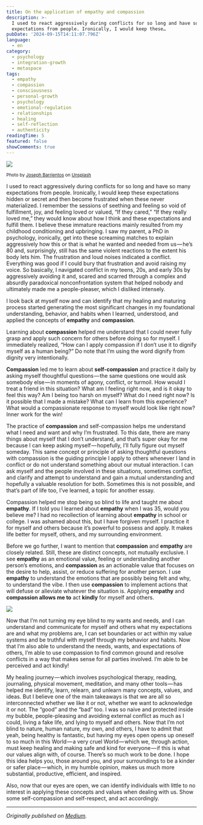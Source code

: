 ```yaml
---
title: On the application of empathy and compassion
description: >-
  I used to react aggressively during conflicts for so long and have so many
  expectations from people. Ironically, I would keep these…
pubDate: '2024-09-15T14:11:07.796Z'
language:
  - en
category:
  - psychology
  - integration-growth
  - metaspace
tags:
  - empathy
  - compassion
  - consciousness
  - personal-growth
  - psychology
  - emotional-regulation
  - relationships
  - healing
  - self-reflection
  - authenticity
readingTime: 5
featured: false
showComments: true
---
```


![](https://cdn-images-1.medium.com/max/800/0*LGUj3QSKtde1imkk)

<small>Photo by [Joseph Barrientos](https://unsplash.com/@jbcreate_?utm_source=medium&utm_medium=referral) on [Unsplash](https://unsplash.com?utm_source=medium&utm_medium=referral)</small>

I used to react aggressively during conflicts for so long and have so many expectations from people. Ironically, I would keep these expectations hidden or secret and then become frustrated when these never materialized. I remember the sessions of seething and feeling so void of fulfillment, joy, and feeling loved or valued, “If they cared,” “If they really loved me,” they would know about how I think and these expectations and fulfill them. I believe these immature reactions mainly resulted from my childhood conditioning and upbringing. I saw my parent, a PhD in psychology, ironically, get into these screaming matches to explain aggressively how this or that is what he wanted and needed from us — he’s 80 and, surprisingly, still has the same violent reactions to the extent his body lets him. The frustration and loud noises indicated a conflict. Everything was good if I could bury that frustration and avoid raising my voice. So basically, I navigated conflict in my teens, 20s, and early 30s by aggressively avoiding it and, scared and scarred through a complex and absurdly paradoxical nonconfrontation system that helped nobody and ultimately made me a people-pleaser, which I disliked intensely.

I look back at myself now and can identify that my healing and maturing process started generating the most significant changes in my foundational understanding, behavior, and habits when I learned, understood, and applied the concepts of **empathy** and **compassion**.

Learning about **compassion** helped me understand that I could never fully grasp and apply such concern for others before doing so for myself. I immediately realized, “How can I apply compassion if I don’t use it to dignify myself as a human being?” Do note that I’m using the word dignify from dignity very intentionally.

**Compassion** led me to learn about **self-compassion** and practice it daily by asking myself thoughtful questions — the same questions one would ask somebody else — in moments of agony, conflict, or turmoil. How would I treat a friend in this situation? What am I feeling right now, and is it okay to feel this way? Am I being too harsh on myself? What do I need right now? Is it possible that I made a mistake? What can I learn from this experience? What would a compassionate response to myself would look like right now? Inner work for the win!

The practice of **compassion** and self-compassion helps me understand what I need and want and why I’m frustrated. To this date, there are many things about myself that I don’t understand, and that’s super okay for me because I can keep asking myself — hopefully, I’ll fully figure out myself someday. This same concept or principle of asking thoughtful questions with compassion is the guiding principle I apply to others whenever I land in conflict or do not understand something about our mutual interaction. I can ask myself and the people involved in these situations, sometimes conflict, and clarify and attempt to understand and gain a mutual understanding and hopefully a valuable resolution for both. Sometimes this is not possible, and that’s part of life too, I’ve learned, a topic for another essay.

Compassion helped me stop being so blind to life and taught me about **empathy**. If I told you I learned about **empathy** when I was 35, would you believe me? I had no recollection of learning about **empathy** in school or college. I was ashamed about this, but I have forgiven myself. I practice it for myself and others because it’s powerful to possess and apply. It makes life better for myself, others, and my surrounding environment.

Before we go further, I want to mention that **compassion** and **empathy** are closely related. Still, these are distinct concepts, not mutually exclusive. I see **empathy** as an emotional value, feeling or understanding another person’s emotions, and **compassion** as an actionable value that focuses on the desire to help, assist, or reduce suffering for another person. I use **empathy** to understand the emotions that are possibly being felt and why, to understand the vibe. I then use **compassion** to implement actions that will defuse or alleviate whatever the situation is. Applying **empathy** and **compassion allows me to** act **kindly** for myself and others.

![](https://cdn-images-1.medium.com/max/800/1*HV_HTbkyW0nvL_kQ66d7rw.jpeg)

Now that I’m not turning my eye blind to my wants and needs, and I can understand and communicate for myself and others what my expectations are and what my problems are, I can set boundaries or act within my value systems and be truthful with myself through my behavior and habits. Now that I’m also able to understand the needs, wants, and expectations of others, I’m able to use compassion to find common ground and resolve conflicts in a way that makes sense for all parties involved. I’m able to be perceived and act kindly!

My healing journey — which involves psychological therapy, reading, journaling, physical movement, meditation, and many other tools — has helped me identify, learn, relearn, and unlearn many concepts, values, and ideas. But I believe one of the main takeaways is that we are all so interconnected whether we like it or not, whether we want to acknowledge it or not. The “good” and the “bad” too. I was so naive and protected inside my bubble, people-pleasing and avoiding external conflict as much as I could, living a fake life, and lying to myself and others. Now that I’m not blind to nature, human nature, my own, and others, I have to admit that yeah, being healthy is fantastic, but having my eyes open opens up oneself to so much in this World — a very cruel World — which we, through action, must keep healing and making safe and kind for everyone — if this is what our values align with, of course. There’s so much work to be done. I hope this idea helps you, those around you, and your surroundings to be a kinder or safer place — which, in my humble opinion, makes us much more substantial, productive, efficient, and inspired.

Also, now that our eyes are open, we can identify individuals with little to no interest in applying these concepts and values when dealing with us. Show some self-compassion and self-respect, and act accordingly.

---

_Originally published on [Medium](https://medium.com/@wizards777/on-the-application-of-empathy-and-compassion-4da4330c0698)._
